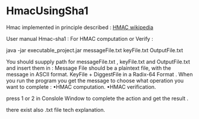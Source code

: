 # HmacUsingSha1
Hmac implemented in principle described :
<a href="https://en.wikipedia.org/wiki/Hash-based_message_authentication_code">HMAC wikipedia</a>

User manual
Hmac-sha1 : 
For HMAC computation or Verify :

java -jar executable_project.jar messageFile.txt keyFile.txt OutputFile.txt

You should suupply path for messageFile.txt , keyFile.txt and OutputFile.txt and insert them in : 
Message File should be a plaintext file, with the message in ASCII format.
KeyFile + DiggestFile in a Radix-64 Format . 
When you run the program you get the message to choose what operation you want to complete : 
•HMAC computation. 
•HMAC verification.

press 1 or 2 in Conslole Window to complete the action and get the result . 

there exist also .txt file tech explanation.
